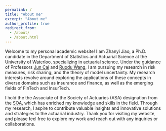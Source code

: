 ```yaml
---
permalink: /
title: "About me"
excerpt: "About me"
author_profile: true
redirect_from: 
  - /about/
  - /about.html
---
```

Welcome to my personal academic website! I am Zhanyi Jiao, a Ph.D. candidate in the Department of Statistics and Actuarial Science at the [University of Waterloo](https://uwaterloo.ca/statistics-and-actuarial-science/), specializing in actuarial science. Under the guidance of Professors [Jun Cai](https://sas.uwaterloo.ca/~jcai/) and [Ruodu Wang](https://sas.uwaterloo.ca/~wang/index.html), I am pursuing my research in risk measures, risk sharing, and the theory of model uncertainty. My research interests revolve around exploring the applications of these concepts in diverse domains such as insurance and finance, as well as the emerging fields of FinTech and InsurTech. 

I hold the the Associate of the Society of Actuaries (ASA) designation from the [SOA](https://www.soa.org/), which has enriched my knowledge and skills in the field. Through my research, I aspire to contribute valuable insights and innovative solutions and strategies to the actuarial industry. Thank you for visiting my website, and please feel free to explore my work and reach out with any inquiries or collaborations.
